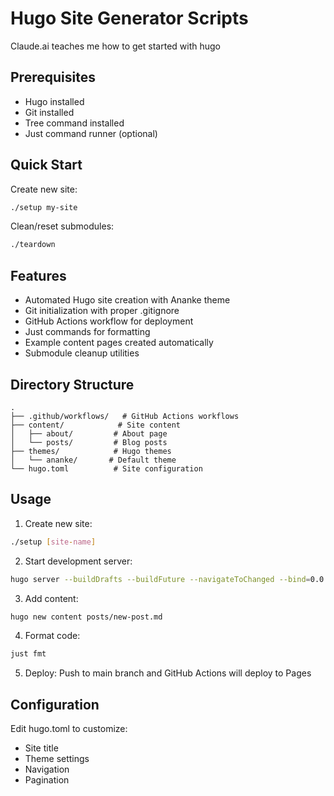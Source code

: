 # Hugo Site Generator Scripts

Claude.ai teaches me how to get started with hugo

## Prerequisites

- Hugo installed
- Git installed
- Tree command installed
- Just command runner (optional)

## Quick Start

Create new site:

```bash
./setup my-site
```

Clean/reset submodules:

```bash
./teardown
```

## Features

- Automated Hugo site creation with Ananke theme
- Git initialization with proper .gitignore
- GitHub Actions workflow for deployment
- Just commands for formatting
- Example content pages created automatically
- Submodule cleanup utilities

## Directory Structure

```
.
├── .github/workflows/   # GitHub Actions workflows
├── content/            # Site content
│   ├── about/         # About page
│   └── posts/         # Blog posts
├── themes/            # Hugo themes
│   └── ananke/       # Default theme
└── hugo.toml          # Site configuration
```

## Usage

1. Create new site:

```bash
./setup [site-name]
```

2. Start development server:

```bash
hugo server --buildDrafts --buildFuture --navigateToChanged --bind=0.0.0.0 --port=1313
```

3. Add content:

```bash
hugo new content posts/new-post.md
```

4. Format code:

```bash
just fmt
```

5. Deploy:
   Push to main branch and GitHub Actions will deploy to Pages

## Configuration

Edit hugo.toml to customize:

- Site title
- Theme settings
- Navigation
- Pagination
